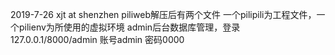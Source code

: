 2019-7-26 xjt at shenzhen
piliweb解压后有两个文件
一个pilipili为工程文件，一个pilienv为所使用的虚拟环境
admin后台数据库管理，登录127.0.0.1/8000/admin
账号admin 密码0000